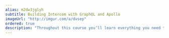 ```yaml
---
alias: m2dw3jglyh
subtitle: Building Intercom with GraphQL and Apollo
imageUrl: "http://imgur.com/a/dvsep"
ordered: true
description: "Throughout this course you’ll learn everything you need to build a functional Intercom clone. We'll cover how to build a frontend using React & Apollo, add authentication and permission rules, integrate realtime functionality with GraphQL subscriptions and forward messages to Slack using serverless functions. **Only for [legacy Console projects](!alias-aemieb1aev)!**"
---
```

